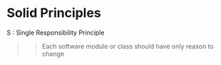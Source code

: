 # Solid Principles

S :  Single Responsibility Principle
>> Each software module or class should have only reason to change
